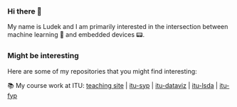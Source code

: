 ### Hi there 👋 
My name is Ludek and I am primarily interested in the intersection between machine learning 🤖 and embedded devices 📟.

### Might be interesting
Here are some of my repositories that you might find interesting:

📚 My course work at ITU: [teaching site](https://cizinsky.cc/teaching/) | [itu-syp](https://github.com/ludekcizinsky/itu-syp) | [itu-dataviz](https://github.com/ludekcizinsky/itu-dataviz) | [itu-lsda](https://github.com/ludekcizinsky/itu-lsda) | [itu-fyp](https://github.com/ludekcizinsky/itu-fyp)
